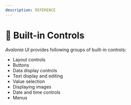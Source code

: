 ```yaml
---
description: REFERENCE
---
```


# 📘 Built-in Controls

_Avalonia UI_ provides following groups of built-in controls:

* Layout controls
* Buttons
* Data display controls
* Text display and editing
* Value selection
* Displaying images
* Date and time controls
* Menus

##

##

###

##

##

##
